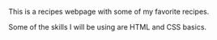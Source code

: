 This is a recipes webpage with some of my favorite recipes.

Some of the skills I will be using are HTML and CSS basics.